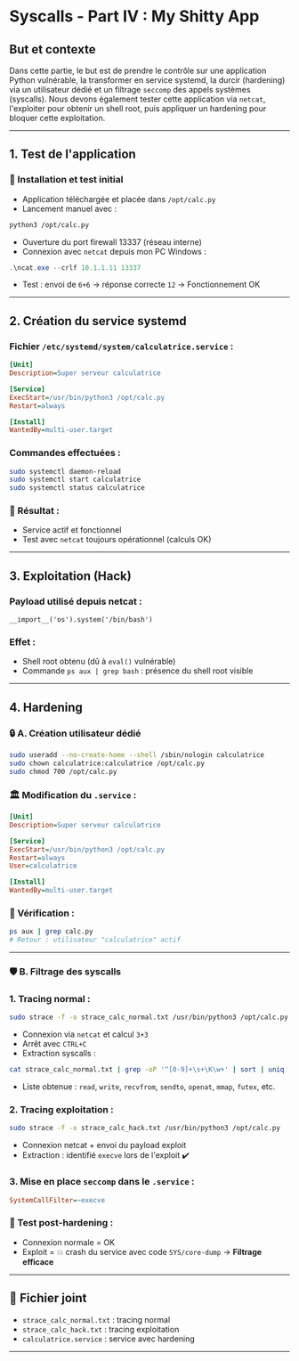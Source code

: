 # Syscalls - Part IV : My Shitty App

## But et contexte
Dans cette partie, le but est de prendre le contrôle sur une application Python vulnérable, la transformer en service systemd, la durcir (hardening) via un utilisateur dédié et un filtrage `seccomp` des appels systèmes (syscalls). Nous devons également tester cette application via `netcat`, l'exploiter pour obtenir un shell root, puis appliquer un hardening pour bloquer cette exploitation.

---

## 1. Test de l'application

### 🌟 Installation et test initial
- Application téléchargée et placée dans `/opt/calc.py`
- Lancement manuel avec :
```bash
python3 /opt/calc.py
```
- Ouverture du port firewall 13337 (réseau interne)
- Connexion avec `netcat` depuis mon PC Windows :
```powershell
.\ncat.exe --crlf 10.1.1.11 13337
```
- Test : envoi de `6+6` → réponse correcte `12` → Fonctionnement OK

---

## 2. Création du service systemd

### Fichier `/etc/systemd/system/calculatrice.service` :
```ini
[Unit]
Description=Super serveur calculatrice

[Service]
ExecStart=/usr/bin/python3 /opt/calc.py
Restart=always

[Install]
WantedBy=multi-user.target
```

### Commandes effectuées :
```bash
sudo systemctl daemon-reload
sudo systemctl start calculatrice
sudo systemctl status calculatrice
```

### 🚀 Résultat :
- Service actif et fonctionnel
- Test avec `netcat` toujours opérationnel (calculs OK)

---

## 3. Exploitation (Hack)

### Payload utilisé depuis netcat :
```
__import__('os').system('/bin/bash')
```

### Effet :
- Shell root obtenu (dû à `eval()` vulnérable)
- Commande `ps aux | grep bash` : présence du shell root visible

---

## 4. Hardening

### 🔒 A. Création utilisateur dédié
```bash
sudo useradd --no-create-home --shell /sbin/nologin calculatrice
sudo chown calculatrice:calculatrice /opt/calc.py
sudo chmod 700 /opt/calc.py
```

### 🏛️ Modification du `.service` :
```ini
[Unit]
Description=Super serveur calculatrice

[Service]
ExecStart=/usr/bin/python3 /opt/calc.py
Restart=always
User=calculatrice

[Install]
WantedBy=multi-user.target
```

### 🌟 Vérification :
```bash
ps aux | grep calc.py
# Retour : utilisateur "calculatrice" actif
```

---

### 🛡️ B. Filtrage des syscalls

### 1. Tracing normal :
```bash
sudo strace -f -o strace_calc_normal.txt /usr/bin/python3 /opt/calc.py
```
- Connexion via `netcat` et calcul `3+3`
- Arrêt avec `CTRL+C`
- Extraction syscalls :
```bash
cat strace_calc_normal.txt | grep -oP '^[0-9]+\s+\K\w+' | sort | uniq
```
- Liste obtenue : `read`, `write`, `recvfrom`, `sendto`, `openat`, `mmap`, `futex`, etc.

### 2. Tracing exploitation :
```bash
sudo strace -f -o strace_calc_hack.txt /usr/bin/python3 /opt/calc.py
```
- Connexion netcat + envoi du payload exploit
- Extraction : identifié `execve` lors de l'exploit ✔️

### 3. Mise en place `seccomp` dans le `.service` :
```ini
SystemCallFilter=~execve
```

### 🌟 Test post-hardening :
- Connexion normale = OK
- Exploit = 💥 crash du service avec code `SYS/core-dump` → **Filtrage efficace**

---

## 📌 **Fichier joint**
- `strace_calc_normal.txt` : tracing normal
- `strace_calc_hack.txt` : tracing exploitation
- `calculatrice.service` : service avec hardening

---

